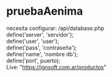 # pruebaAenima

necesita configurar:
 /api/database.php
    <br>
    define('server', 'servidor');
    <br>
    define('user', 'user');
    <br>
    define('pass', 'contraseña');
    <br>
    define('name', 'nombre db');
    <br>
    define('port', puerto); 
    <br>
    Live: "https://ignsoft.com.ar/productos"
